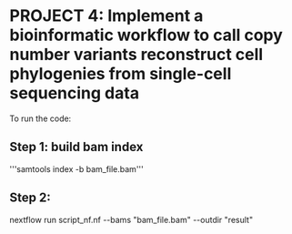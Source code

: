 # PROJECT 4: Implement a bioinformatic workflow to call copy number variants reconstruct cell phylogenies from single-cell sequencing data

To run the code:

## Step 1: build bam index
'''samtools index -b bam_file.bam'''

## Step 2: 
nextflow run script_nf.nf --bams "bam_file.bam" --outdir "result"